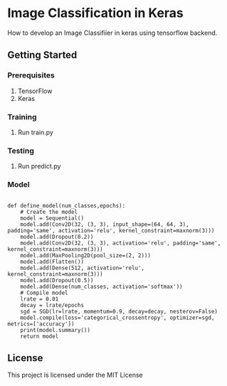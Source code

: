 # Image Classification in Keras
How to develop an Image Classifiier in keras using tensorflow backend.

## Getting Started
### Prerequisites
1. TensorFlow
2. Keras

### Training
1. Run train.py

### Testing
1. Run predict.py

### Model
```

def define_model(num_classes,epochs):
    # Create the model
    model = Sequential()
    model.add(Conv2D(32, (3, 3), input_shape=(64, 64, 3), padding='same', activation='relu', kernel_constraint=maxnorm(3)))
    model.add(Dropout(0.2))
    model.add(Conv2D(32, (3, 3), activation='relu', padding='same', kernel_constraint=maxnorm(3)))
    model.add(MaxPooling2D(pool_size=(2, 2)))
    model.add(Flatten())
    model.add(Dense(512, activation='relu', kernel_constraint=maxnorm(3)))
    model.add(Dropout(0.5))
    model.add(Dense(num_classes, activation='softmax'))
    # Compile model
    lrate = 0.01
    decay = lrate/epochs
    sgd = SGD(lr=lrate, momentum=0.9, decay=decay, nesterov=False)
    model.compile(loss='categorical_crossentropy', optimizer=sgd, metrics=['accuracy'])
    print(model.summary())
    return model
```

## License
This project is licensed under the MIT License 
